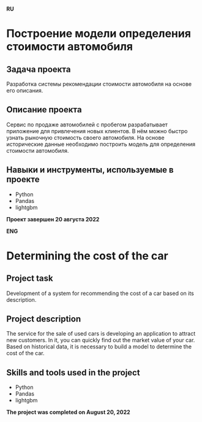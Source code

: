 **RU**

# Построение модели определения стоимости автомобиля

## Задача проекта
Разработка системы рекомендации стоимости автомобиля на основе его описания.

## Описание проекта
Сервис по продаже автомобилей с пробегом разрабатывает приложение для привлечения новых клиентов. В нём можно быстро узнать рыночную стоимость своего автомобиля. На основе исторические данные необходимо построить модель для определения стоимости автомобиля.

## Навыки и инструменты, используемые в проекте
- Python
- Pandas
- lightgbm

**Проект завершен 20 августа 2022**

**ENG**

# Determining the cost of the car

## Project task
Development of a system for recommending the cost of a car based on its description.

## Project description
The service for the sale of used cars is developing an application to attract new customers. In it, you can quickly find out the market value of your car. Based on historical data, it is necessary to build a model to determine the cost of the car.

## Skills and tools used in the project
- Python
- Pandas
- lightgbm

**The project was completed on August 20, 2022**
